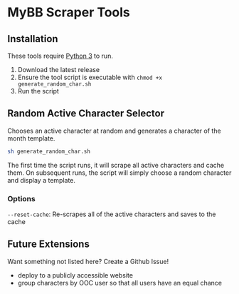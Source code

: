 # MyBB Scraper Tools

## Installation

These tools require [Python 3](https://www.python.org/downloads/) to run.

1. Download the latest release
2. Ensure the tool script is executable with `chmod +x generate_random_char.sh`
3. Run the script

## Random Active Character Selector

Chooses an active character at random and generates a character of the month template.

```bash
sh generate_random_char.sh
```

The first time the script runs, it will scrape all active characters and cache them. On subsequent runs, the script will simply choose a random character and display a template.

### Options

`--reset-cache`: Re-scrapes all of the active characters and saves to the cache

## Future Extensions

Want something not listed here? Create a Github Issue!

- deploy to a publicly accessible website
- group characters by OOC user so that all users have an equal chance
